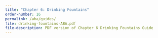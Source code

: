 ```yaml
---
title: "Chapter 6: Drinking Fountains"
order-number: 16
permalink: /aba/guides/
file: drinking-fountains-ABA.pdf
file-description: PDF version of Chapter 6 Drinking Fountains Guide
---
```

